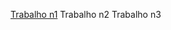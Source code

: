 [Trabalho n1](https://github.com/GePajarinen/C-Language-practices/blob/master/Trabalho%20n1/README.md)
Trabalho n2
Trabalho n3
